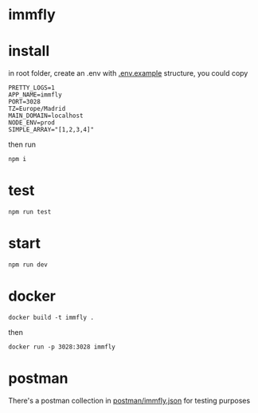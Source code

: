 # immfly

# install

in root folder, create an .env with [.env.example](.env.example) structure, you could copy 
```
PRETTY_LOGS=1
APP_NAME=immfly
PORT=3028
TZ=Europe/Madrid
MAIN_DOMAIN=localhost
NODE_ENV=prod
SIMPLE_ARRAY="[1,2,3,4]"
```

then run

```
npm i
```

# test

```
npm run test
```

# start

```
npm run dev
```

# docker


```
docker build -t immfly .   
```

then

```
docker run -p 3028:3028 immfly  
```

# postman

There's a postman collection in [postman/immfly.json](postman/immfly.json) for testing purposes